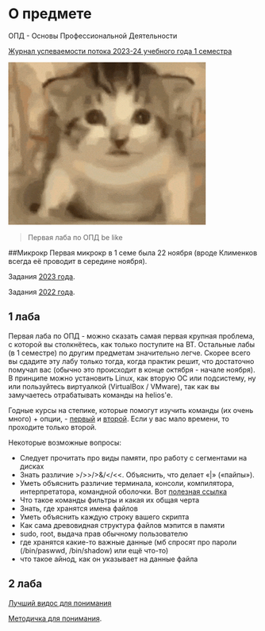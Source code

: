 # О предмете
ОПД - Основы Профессиональной Деятельности

[Журнал успеваемости потока 2023-24 учебного года 1 семестра](https://docs.google.com/spreadsheets/d/13S-2iAf4nN32t-FHNJ_jX8qY8gaT1N2PcAmV19g3OMo/edit#gid=1376124505)

![](https://github.com/petrovviacheslav/myitmo/blob/main/materials/cat-opd.gif)

> Первая лаба по ОПД be like

##Микрокр
Первая микрокр в 1 семе была 22 ноября (вроде Клименков всегда её проводит в середине ноября).

Задания [2023 года]().

Задания [2022 года](https://github.com/maxbarsukov/itmo/blob/master/1-2%20%D0%BE%D0%BF%D0%B4/%D0%BC%D0%B8%D0%BA%D1%80%D0%BE%D0%BA%D1%80/3/full.pdf).

## 1 лаба
Первая лаба по ОПД - можно сказать самая первая крупная проблема, с которой вы столкнётесь, как только поступите на ВТ. Остальные лабы (в 1 семестре) по другим предметам значительно легче. 
Скорее всего вы сдадите эту лабу только тогда, когда практик решит, что достаточно помучал вас (обычно это происходит в конце октября - начале ноября).
В принципе можно установить Linux, как вторую ОС или подсистему, ну или пользуйтесь виртуалкой (VirtualBox / VMware), так как вы замучаетесь отрабатывать команды на helios'е.

Годные курсы на степике, которые помогут изучить команды (их очень много) + опции, - [первый](https://stepik.org/course/548/syllabus) и [второй](https://stepik.org/course/762/syllabus). Если у вас мало времени, то проходите только второй.

Некоторые возможные вопросы:
- Следует прочитать про виды памяти, про работу с сегментами на дисках
- Знать различие >/>>/>&/</<<. Объяснить, что делает «|» («пайпы»).
- Уметь объяснить различие терминала, консоли, компилятора, интерпретатора, командной оболочки. Вот [полезная ссылка](https://www.geeksforgeeks.org/difference-between-terminal-console-shell-and-command-line/)
- Что такое команды фильтры и какая их общая черта
- Знать, где хранятся имена файлов
- Уметь объяснить каждую строку вашего скрипта
- Как сама древовидная структура файлов мэпится в памяти
- sudo, root, выдача прав обычному пользователю
- где хранятся какие-то важные данные (мб спросят про пароли (/bin/paswwd, /bin/shadow) или ещё что-то)
- что такое айнод, как он указывает на данные файла

## 2 лаба

[Лучший видос для понимания](https://www.youtube.com/watch?v=5DXYGx7RtZY)

[Методичка для понимания](https://se.ifmo.ru/documents/10180/38002/%D0%9C%D0%B5%D1%82%D0%BE%D0%B4%D0%B8%D1%87%D0%B5%D1%81%D0%BA%D0%B8%D0%B5+%D1%83%D0%BA%D0%B0%D0%B7%D0%B0%D0%BD%D0%B8%D1%8F+%D0%BA+%D0%B2%D1%8B%D0%BF%D0%BE%D0%BB%D0%BD%D0%B5%D0%BD%D0%B8%D1%8E+%D0%BB%D0%B0%D0%B1%D0%BE%D1%80%D0%B0%D1%82%D0%BE%D1%80%D0%BD%D1%8B%D1%85+%D1%80%D0%B0%D0%B1%D0%BE%D1%82+%D0%B8+%D1%80%D1%83%D0%B1%D0%B5%D0%B6%D0%BD%D0%BE%D0%B3%D0%BE+%D0%BA%D0%BE%D0%BD%D1%82%D1%80%D0%BE%D0%BB%D1%8F+%D0%91%D0%AD%D0%92%D0%9C+2019+bcomp-ng.pdf/d5a1be02-ad3f-4c43-8032-a2a04d6db12e).